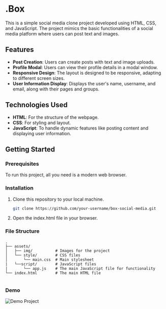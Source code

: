 # .Box

This is a simple social media clone project developed using HTML, CSS, and JavaScript. The project mimics the basic functionalities of a social media platform where users can post text and images.

## Features
- **Post Creation**: Users can create posts with text and image uploads.
- **Profile Modal**: Users can view their profile details in a modal window.
- **Responsive Design**: The layout is designed to be responsive, adapting to different screen sizes.
- **User Information Display**: Displays the user's name, username, and email, along with their pages and groups.

## Technologies Used
- **HTML**: For the structure of the webpage.
- **CSS**: For styling and layout.
- **JavaScript**: To handle dynamic features like posting content and displaying user information.

## Getting Started

### Prerequisites
To run this project, all you need is a modern web browser.

### Installation

1. Clone this repository to your local machine.
   ```bash
   git clone https://github.com/your-username/box-social-media.git
2. Open the index.html file in your browser.

### File Structure
```
.
├── assets/
│   ├── img/          # Images for the project
│   └── style/        # CSS files
│       └── main.css  # Main stylesheet
|   └──script/        # JavaScript files
|       └── app.js    # The main JavaScript file for functionality
└── index.html        # The main HTML file   
   
```
### Demo

![Demo Project](assets/img/demo.png)
